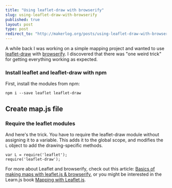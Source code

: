 ```yaml
---
title: "Using leaflet-draw with browserify"
slug: using-leaflet-draw-with-browserify
published: true
layout: post
type: post
redirect_to: "http://makerlog.org/posts/using-leaflet-draw-with-browserify"
---
```


A while back I was working on a simple mapping project and wanted to use [leaflet-draw](https://github.com/Leaflet/Leaflet.draw) with [browserify](http://browserify.org/). I discovered that there was "one weird trick" for getting everything working as expected.

### Install leaflet and leaflet-draw with npm

First, install the modules from npm:

```
npm i --save leaflet leaflet-draw
```


## Create map.js file

### Require the leaflet modules

And here's the trick. You have to require the leaflet-draw module without assigning it to a variable. This adds it to the global scope, and modifies the `L` object to add the drawing-specific methods.

```
var L = require('leaflet');
require('leaflet-draw');
```

For more about Leaflet and browserify, check out this article: [Basics of making maps with leaflet.js & browserify](http://learnjs.io/blog/2013/11/08/leaflet-basics/), or you might be interested in the Learn.js book [Mapping with Leaflet.js](http://learnjs.io/books/learnjs-03/).